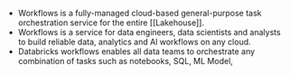 
- Workflows is a fully-managed cloud-based general-purpose task orchestration service for the entire [[Lakehouse]].
- Workflows is a service for data engineers, data scientists and analysts to build reliable data, analytics and Al workflows on any cloud.
- Databricks workflows enables all data teams to orchestrate any combination of tasks such as notebooks, SQL, ML Model,